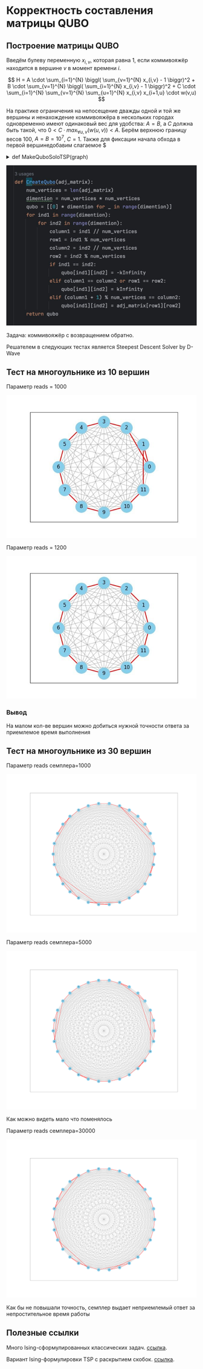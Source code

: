# Корректность составления матрицы QUBO

## Построение матрицы QUBO
Введём булеву переменную $x_{i,v}$, которая равна 1, если коммивояжёр находится в вершине $v$ в момент времени $i$.

$$ H = A \cdot \sum_{i=1}^{N} \biggl( \sum_{v=1}^{N} x_{i,v} - 1 \biggr)^2 + B \cdot \sum_{v=1}^{N} \biggl( \sum_{i=1}^{N} x_{i,v} - 1 \biggr)^2 + C \cdot \sum_{i=1}^{N} \sum_{v=1}^{N} \sum_{u=1}^{N} x_{i,v} x_{i+1,u} \cdot w(v,u) $$

На практике ограничения на непосещение дважды одной и той же вершины и ненахождение коммивояжёра в нескольких городах одновременно имеют одинаковый вес для удобства: $A=B$, а $C$ должна быть такой, что $0 < C \cdot max_{\forall u,v}(w(u,v)) < A$. Берём верхнюю границу весов $100$, $A=B=10^7$, $C=1$. Также для фиксации начала обхода в первой вершинедобавим слагаемое $

<details>
  <summary>
    def MakeQuboSoloTSP(graph)
  </summary>
  
  ```
  def MakeQuboSoloTSP(graph) :
    amount_of_vertexes = len(graph)
    dimentions = amount_of_vertexes ** 2  # количество переменных x_i_v
    qubo = [[0] * dimentions for i in range(dimentions)]
    # x_i_v: i-время, v-вершина
    for i in range(0, amount_of_vertexes):
        for j in range(0, amount_of_vertexes):
            for v in range(0, amount_of_vertexes):
                for u in range(0, amount_of_vertexes):
                    row = i * amount_of_vertexes + v
                    column = j * amount_of_vertexes + u
                    if (row == column):
                        qubo[row][column] = -2 * kA
                    elif (i == j or u == v):
                        qubo[row][column] = 4 * kA
                    elif (abs(j - i) == 1):
                        qubo[row][column] = graph[v][u]     
    qubo[0][0] -= 2 * kA #начало из нуля                                   
    return qubo
  ```
  
</details>

![Построение QUBO матрицы](images/code.jpg)

Задача: коммивояжёр с возвращением обратно.

Решателем в следующих тестах является Steepest Descent Solver by D-Wave

## Тест на многоульнике из 10 вершин

Параметр reads = 1000

![](images/test1.jpg)

Параметр reads = 1200

![](images/test2.jpg)

### Вывод

На малом кол-ве вершин можно добиться нужной точности ответа за приемлемое время выполнения

## Тест на многоульнике из 30 вершин

Параметр reads семплера=1000

![](images/test30_1.png)

Параметр reads семплера=5000

![](images/test30_2.png)

Как можно видеть мало что поменялось


Параметр reads семплера=30000

![](images/test30_3.png)

Как бы не повышали точность, семплер выдает неприемлемый ответ за непростительное время работы

## Полезные ссылки

Много Ising-сформулированных классических задач. [ссылка](https://arxiv.org/pdf/1302.5843.pdf).

Вариант Ising-формулировки TSP с раскрытием скобок. [ссылка](https://www.ece.ualberta.ca/~jhan8/publications/SB_TSP_ISOCC_Submitted.pdf).

